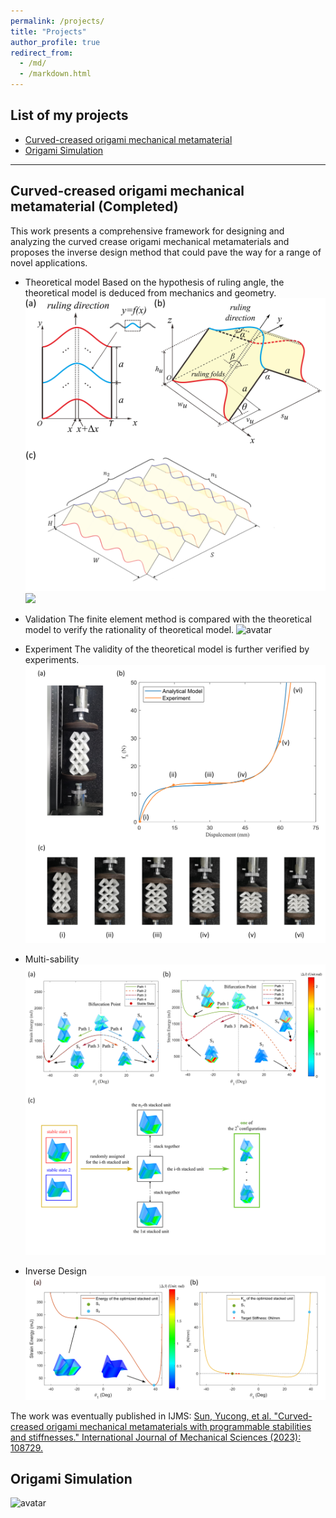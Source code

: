 ```yaml
---
permalink: /projects/
title: "Projects"
author_profile: true
redirect_from: 
  - /md/
  - /markdown.html
---
```


## List of my projects
* [Curved-creased origami mechanical metamaterial](#CCO)
* [Origami Simulation](#OS)
--------------------------------------------------------------
## <span id="CCO"> Curved-creased origami mechanical metamaterial (Completed)</span>
This work presents a comprehensive framework for designing and analyzing the curved crease origami mechanical metamaterials and proposes the inverse design method that could pave the way for a range of novel applications.

* Theoretical model
  Based on the hypothesis of ruling angle, the theoretical model is deduced from mechanics and geometry.
  ![img](/images/CCO/fig_1.png)<img src="fig_1.png" width="50%" height="auto">
  
* Validation
  The finite element method is compared with the theoretical model to verify the rationality of theoretical model.
  ![avatar](/images/CCO/Figure4.png)
  
* Experiment
  The validity of the theoretical model is further verified by experiments.
  ![avatar](/images/CCO/experiment.png)
  
* Multi-sability
  ![avatar](/images/CCO/twomulti.png)
  
* Inverse Design
 ![avatar](/images/CCO/zero_5_point_v3.png)

The work was eventually published in IJMS: 
[Sun, Yucong, et al. "Curved-creased origami mechanical metamaterials with programmable stabilities and stiffnesses." International Journal of Mechanical Sciences (2023): 108729.](https://doi.org/10.1016/j.ijmecsci.2023.108729)




## <span id="OS"> Origami Simulation </span>
![avatar](/images/Samio1.jpg)




